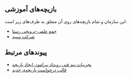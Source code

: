 ## بازیچه‌های آموزشی
این سازمان و تمام بازیچه‌های روی آن متعلق به طرف‌های زیر است:
- [جمع علمی-ترویجی رستا](https://rastaiha.ir/)
- [شرکت سپید](https://sepid.org/)

## پیوند‌های مرتبط
- [تجربیات تیم فنی رویداد پیرامون ایجاد بازیچه](https://github.com/Scientific-Minigames/.github/blob/main/tech-team-experiences.md)
- [قالب درخواست بازیچه‌ی جدید](https://github.com/Scientific-Minigames/.github/blob/main/template.md)
